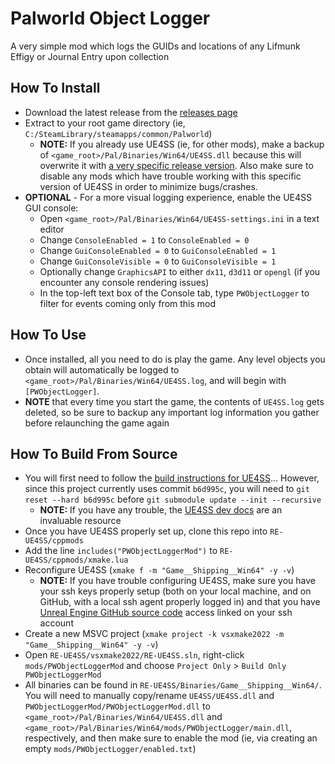 # Palworld Object Logger
A very simple mod which logs the GUIDs and locations of any Lifmunk Effigy or Journal Entry upon collection

## How To Install
- Download the latest release from the [releases page](https://github.com/Spectre-Cular/PWObjectLogger/releases)
- Extract to your root game directory (ie, `C:/SteamLibrary/steamapps/common/Palworld`)
	- **NOTE:** If you already use UE4SS (ie, for other mods), make a backup of `<game_root>/Pal/Binaries/Win64/UE4SS.dll` because this will overwrite it with [a very specific release version](https://github.com/UE4SS-RE/RE-UE4SS/actions/runs/11236266667). Also make sure to disable any mods which have trouble working with this specific version of UE4SS in order to minimize bugs/crashes.
- **OPTIONAL** - For a more visual logging experience, enable the UE4SS GUI console:
	- Open `<game_root>/Pal/Binaries/Win64/UE4SS-settings.ini` in a text editor
	- Change `ConsoleEnabled = 1` to `ConsoleEnabled = 0`
	- Change `GuiConsoleEnabled = 0` to `GuiConsoleEnabled = 1`
	- Change `GuiConsoleVisible = 0` to `GuiConsoleVisible = 1`
	- Optionally change `GraphicsAPI` to either `dx11`, `d3d11` or `opengl` (if you encounter any console rendering issues)
	- In the top-left text box of the Console tab, type `PWObjectLogger` to filter for events coming only from this mod

## How To Use
- Once installed, all you need to do is play the game. Any level objects you obtain will automatically be logged to `<game_root>/Pal/Binaries/Win64/UE4SS.log`, and will begin with `[PWObjectLogger]`.
- **NOTE** that every time you start the game, the contents of `UE4SS.log` gets deleted, so be sure to backup any important log information you gather before relaunching the game again

## How To Build From Source
- You will first need to follow the [build instructions for UE4SS](https://github.com/UE4SS-RE/RE-UE4SS#build-requirements)... However, since this project currently uses commit `b6d995c`, you will need to `git reset --hard b6d995c` before `git submodule update --init --recursive`
	- **NOTE:** If you have any trouble, the [UE4SS dev docs](https://docs.ue4ss.com/dev/) are an invaluable resource
- Once you have UE4SS properly set up, clone this repo into `RE-UE4SS/cppmods`
- Add the line `includes("PWObjectLoggerMod")` to `RE-UE4SS/cppmods/xmake.lua`
- Reconfigure UE4SS (`xmake f -m "Game__Shipping__Win64" -y -v`)
	- **NOTE:** If you have trouble configuring UE4SS, make sure you have your ssh keys properly setup (both on your local machine, and on GitHub, with a local ssh agent properly logged in) and that you have [Unreal Engine GitHub source code](https://www.unrealengine.com/en-US/ue-on-github) access linked on your ssh account
- Create a new MSVC project (`xmake project -k vsxmake2022 -m "Game__Shipping__Win64" -y -v`)
- Open `RE-UE4SS/vsxmake2022/RE-UE4SS.sln`, right-click `mods/PWObjectLoggerMod` and choose `Project Only` > `Build Only PWObjectLoggerMod`
- All binaries can be found in `RE-UE4SS/Binaries/Game__Shipping__Win64/`. You will need to manually copy/rename `UE4SS/UE4SS.dll` and `PWObjectLoggerMod/PWObjectLoggerMod.dll` to `<game_root>/Pal/Binaries/Win64/UE4SS.dll` and `<game_root>/Pal/Binaries/Win64/mods/PWObjectLogger/main.dll`, respectively, and then make sure to enable the mod (ie, via creating an empty `mods/PWObjectLogger/enabled.txt`)